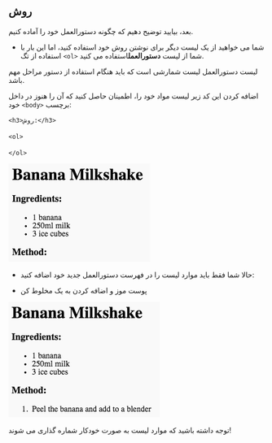 ## روش

بعد، بیایید توضیح دهیم که چگونه دستورالعمل خود را آماده کنیم.

+ شما می خواهید از یک لیست دیگر برای نوشتن روش خود استفاده کنید، اما این بار با استفاده از تگ `<ol>` شما از لیست **دستورالعمل**استفاده می کنید.

لیست دستورالعمل لیست شمارشی است که باید هنگام استفاده از دستور مراحل مهم باشد.

اضافه کردن این کد زیر لیست مواد خود را، اطمینان حاصل کنید که آن را هنوز در داخل خود `<body>` برچسب:

    <h3>روش:</h3>
    
    <ol>
    
    </ol>
    

![تصویری](images/recipe-method.png)

+ حالا شما فقط باید موارد لیست را در فهرست دستورالعمل جدید خود اضافه کنید:

    <li>پوست موز و اضافه کردن به یک مخلوط کن</li>
    

![تصویری](images/recipe-ol.png)

توجه داشته باشید که موارد لیست به صورت خودکار شماره گذاری می شوند!